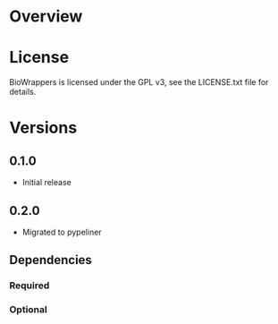 # Overview

# License

BioWrappers is licensed under the GPL v3, see the LICENSE.txt file for details.

# Versions

## 0.1.0

- Initial release

## 0.2.0

- Migrated to pypeliner

## Dependencies

### Required

### Optional

